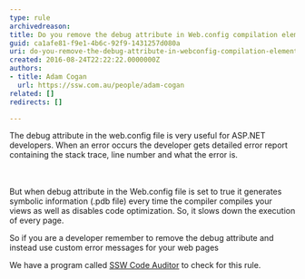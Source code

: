 ```yaml
---
type: rule
archivedreason: 
title: Do you remove the debug attribute in Web.config compilation element?
guid: ca1afe81-f9e1-4b6c-92f9-1431257d080a
uri: do-you-remove-the-debug-attribute-in-webconfig-compilation-element
created: 2016-08-24T22:22:22.0000000Z
authors:
- title: Adam Cogan
  url: https://ssw.com.au/people/adam-cogan
related: []
redirects: []

---
```



The debug attribute in the web.config file is very useful for ASP.NET developers. When an error occurs the developer gets detailed error report containing the stack trace, line number and what the error is.​<br>
<br><excerpt class='endintro'></excerpt><br>
<p>But when debug attribute in the Web.config file is set to true it generates symbolic information (.pdb file) every time the compiler compiles your views as well as disables code optimization.&#160;So, it slows down the execution of every page.<br></p><p class="ssw15-rteElement-P">So if you are a developer remember to remove the debug attribute and instead use custom error messages for your web pages</p><p class="ssw15-rteElement-YellowBorderBox">We have a program called&#160;<a href="https&#58;//www.ssw.com.au/ssw/codeauditor/" target="_blank">SSW Code Auditor​</a>&#160;to check for this rule.​<br></p><p>​<br></p>


